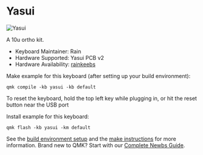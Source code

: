 # Yasui

![Yasui](https://i.imgur.com/TRFOEkw.png)

A 10u ortho kit.

* Keyboard Maintainer: Rain
* Hardware Supported: Yasui PCB v2
* Hardware Availability: [rainkeebs](https://www.rainkeebs.mx/product/yasui-keyboard-kit)


Make example for this keyboard (after setting up your build environment):

    qmk compile -kb yasui -kb default
    
To reset the keyboard, hold the top left key while plugging in, or hit the reset button near the USB port

Install example for this keyboard:

    qmk flash -kb yasui -km default

See the [build environment setup](https://docs.qmk.fm/#/getting_started_build_tools) and the [make instructions](https://docs.qmk.fm/#/getting_started_make_guide) for more information. Brand new to QMK? Start with our [Complete Newbs Guide](https://docs.qmk.fm/#/newbs).
